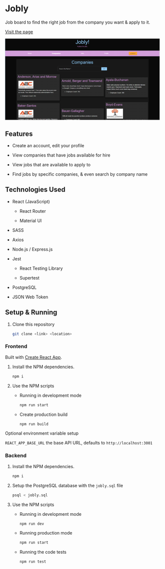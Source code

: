 # Jobly

Job board to find the right job from the company you want & apply to it.

[Visit the page][live]

<img src="./frontend/public/jobly.png" alt="Jobs page listing available jobs from companies" />

## Features

- Create an account, edit your profile

- View companies that have jobs available for hire

- View jobs that are available to apply to

- Find jobs by specific companies, & even search by company name

## Technologies Used

- React (JavaScript)

  - React Router

  - Material UI

- SASS

- Axios

- Node.js / Express.js

- Jest

  - React Testing Library

  - Supertest

- PostgreSQL

- JSON Web Token

## Setup & Running

1. Clone this repository

   ```bash
   git clone <link> <location>
   ```

### Frontend

Built with [Create React App][cra].

1. Install the NPM dependencies.

   ```bash
   npm i
   ```

1. Use the NPM scripts

   - Running in development mode

     ```bash
     npm run start
     ```

   - Create production build

     ```bash
     npm run build
     ```

Optional environment variable setup

`REACT_APP_BASE_URL` the base API URL, defaults to `http://localhost:3001`

### Backend

1. Install the NPM dependencies.

   ```bash
   npm i
   ```

1. Setup the PostgreSQL database with the `jobly.sql` file

   ```bash
   psql < jobly.sql
   ```

1. Use the NPM scripts

   - Running in development mode

     ```bash
     npm run dev
     ```

   - Running production mode

     ```bash
     npm run start
     ```

   - Running the code tests

     ```bash
     npm run test
     ```

[live]: https://mc-jobly-react.surge.sh/
[cra]: https://create-react-app.dev/
